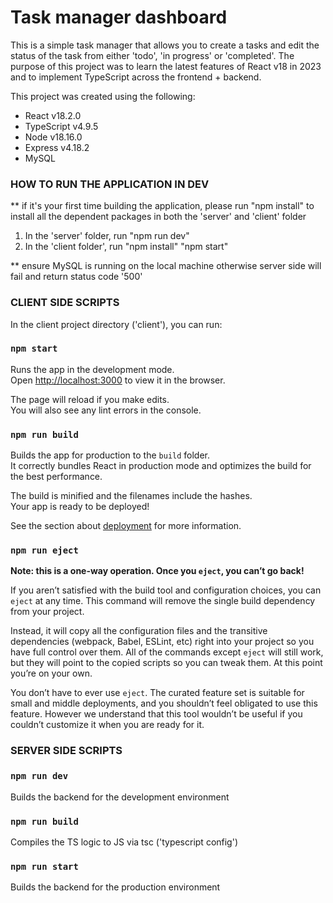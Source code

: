 # Task manager dashboard

This is a simple task manager that allows you to create a tasks and edit the status of the task from either 'todo', 'in progress' or 'completed'.
The purpose of this project was to learn the latest features of React v18 in 2023 and to implement TypeScript across the frontend + backend.

This project was created using the following:

- React v18.2.0
- TypeScript v4.9.5
- Node v18.16.0
- Express v4.18.2
- MySQL

### HOW TO RUN THE APPLICATION IN DEV

\*\* if it's your first time building the application, please run "npm install" to install all the dependent packages in both the 'server' and 'client' folder

1. In the 'server' folder, run "npm run dev"
2. In the 'client folder', run "npm install" "npm start"

\*\* ensure MySQL is running on the local machine otherwise server side will fail and return status code '500'

### CLIENT SIDE SCRIPTS

In the client project directory ('client'), you can run:

### `npm start`

Runs the app in the development mode.\
Open [http://localhost:3000](http://localhost:3000) to view it in the browser.

The page will reload if you make edits.\
You will also see any lint errors in the console.

### `npm run build`

Builds the app for production to the `build` folder.\
It correctly bundles React in production mode and optimizes the build for the best performance.

The build is minified and the filenames include the hashes.\
Your app is ready to be deployed!

See the section about [deployment](https://facebook.github.io/create-react-app/docs/deployment) for more information.

### `npm run eject`

**Note: this is a one-way operation. Once you `eject`, you can’t go back!**

If you aren’t satisfied with the build tool and configuration choices, you can `eject` at any time. This command will remove the single build dependency from your project.

Instead, it will copy all the configuration files and the transitive dependencies (webpack, Babel, ESLint, etc) right into your project so you have full control over them. All of the commands except `eject` will still work, but they will point to the copied scripts so you can tweak them. At this point you’re on your own.

You don’t have to ever use `eject`. The curated feature set is suitable for small and middle deployments, and you shouldn’t feel obligated to use this feature. However we understand that this tool wouldn’t be useful if you couldn’t customize it when you are ready for it.

### SERVER SIDE SCRIPTS

### `npm run dev`

Builds the backend for the development environment

### `npm run build`

Compiles the TS logic to JS via tsc ('typescript config')

### `npm run start`

Builds the backend for the production environment
